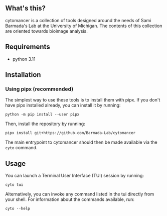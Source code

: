 ## What's this?

cytomancer is a collection of tools designed around the needs of Sami Barmada's Lab at the University of Michigan. The contents of this collection are oriented towards bioimage analysis.

## Requirements

  - python 3.11

## Installation

### Using pipx (recommended)

The simplest way to use these tools is to install them with pipx. If you don't have pipx installed already, you can install it by running:

    python -m pip install --user pipx

Then, install the repository by running:

    pipx install git+https://github.com/Barmada-Lab/cytomancer

The main entrypoint to cytomancer should then be made available via the `cyto` command.

## Usage

You can launch a Terminal User Interface (TUI) session by running:

    cyto tui

Alternatively, you can invoke any command listed in the tui directly from your shell. For information about the commands available, run:

    cyto --help

